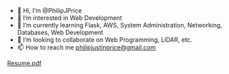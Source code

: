- 👋 Hi, I’m @PhilipJPrice
- 👀 I’m interested in Web Development
- 🌱 I’m currently learning Flask, AWS, System Administration, Networking, Databases, Web Development
- 💞️ I’m looking to collaborate on Web Programming, LiDAR, etc.
- 📫 How to reach me philipjustinprice@gmail.com

<!---
PhilipJPrice/PhilipJPrice is a ✨ special ✨ repository because its `README.md` (this file) appears on your GitHub profile.
You can click the Preview link to take a look at your changes.
--->
[Resume.pdf](https://github.com/PhilipJPrice/PhilipJPrice/files/10095133/Resume.pdf)
